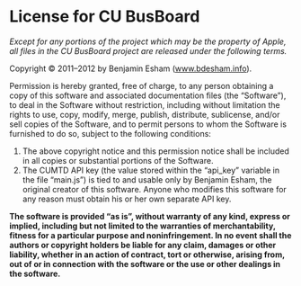 # License for CU BusBoard

*Except for any portions of the project which may be the property of Apple, all
files in the CU BusBoard project are released under the following terms.*

Copyright © 2011–2012 by Benjamin Esham (www.bdesham.info).

Permission is hereby granted, free of charge, to any person obtaining a copy of
this software and associated documentation files (the “Software”), to deal in
the Software without restriction, including without limitation the rights to
use, copy, modify, merge, publish, distribute, sublicense, and/or sell copies of
the Software, and to permit persons to whom the Software is furnished to do so,
subject to the following conditions:

1. The above copyright notice and this permission notice shall be included in
   all copies or substantial portions of the Software.
2. The CUMTD API key (the value stored within the “api_key” variable in the file
   “main.js”) is tied to and usable only by Benjamin Esham, the original creator
   of this software. Anyone who modifies this software for any reason must
   obtain his or her own separate API key.

**The software is provided “as is”, without warranty of any kind, express or
implied, including but not limited to the warranties of merchantability, fitness
for a particular purpose and noninfringement. In no event shall the authors or
copyright holders be liable for any claim, damages or other liability, whether
in an action of contract, tort or otherwise, arising from, out of or in
connection with the software or the use or other dealings in the software.**
